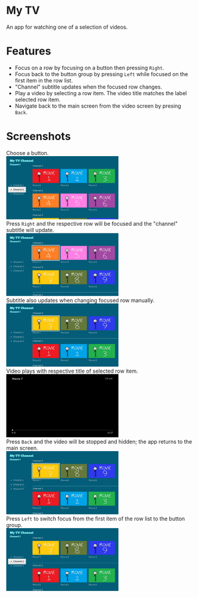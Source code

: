 # My TV
An app for watching one of a selection of videos.
# Features
* Focus on a row by focusing on a button then pressing `Right`.
* Focus back to the button group by pressing `Left` while focused on the first item in the row list.
* "Channel" subtitle updates when the focused row changes.
* Play a video by selecting a row item. The video title matches the label selected row item.
* Navigate back to the main screen from the video screen by presing `Back`.
# Screenshots
Choose a button.<br>
<img src="dev.jpg" width=300><br>
Press `Right` and the respective row will be focused and the "channel" subtitle will update.<br>
<img src="dev (1).jpg" width=300><br>
Subtitle also updates when changing focused row manually.<br>
<img src="dev (2).jpg" width=300><br>
Video plays with respective title of selected row item.<br>
<img src="dev (4).jpg" width=300><br>
Press `Back` and the video will be stopped and hidden; the app returns to the main screen.<br>
<img src="dev (2).jpg" width=300><br>
Press `Left` to switch focus from the first item of the row list to the button group.<br>
<img src="dev (5).jpg" width=300><br>